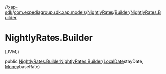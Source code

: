 //[xap-sdk](../../../../index.md)/[com.expediagroup.sdk.xap.models](../../index.md)/[NightlyRates](../index.md)/[Builder](index.md)/[NightlyRates.Builder](-nightly-rates.-builder.md)

# NightlyRates.Builder

[JVM]\

public [NightlyRates.Builder](index.md)[NightlyRates.Builder](-nightly-rates.-builder.md)([LocalDate](https://docs.oracle.com/javase/8/docs/api/java/time/LocalDate.html)stayDate, [Money](../../-money/index.md)baseRate)
